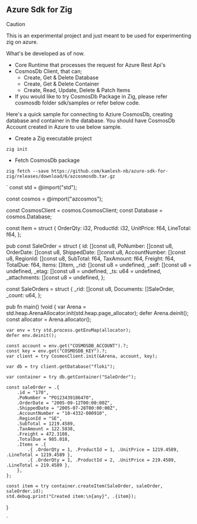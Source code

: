 ## Azure Sdk for Zig

> [!CAUTION]
> This is an experimental project and just meant to be used for experimenting zig on azure. 

What's be developed as of now.
- Core Runtime that processes the request for Azure Rest Api's
- CosmosDb Client, that can;
    - Create, Get & Delete Database
    - Create, Get & Delete Container
    - Create, Read, Update, Delete & Patch Items
- If you would like to try CosmosDb Package in Zig, please refer cosmosdb folder sdk/samples or refer below code.


Here's a quick sample for connecting to Aziure CosmosDb, creating database and container in the database. You should have CosmosDb Account created in Azure to use below sample.

- Create a Zig executable project 

`zig init`
- Fetch CosmosDb package

`
zig fetch --save https://github.com/kamlesh-nb/azure-sdk-for-zig/releases/download/6/azcosmosdb.tar.gz
`

`
const std = @import("std");

const cosmos = @import("azcosmos");

const CosmosClient = cosmos.CosmosClient;
const Database = cosmos.Database;

const Item = struct {
    OrderQty: i32,
    ProductId: i32,
    UnitPrice: f64,
    LineTotal: f64,
};

pub const SaleOrder = struct {
    id: []const u8,
    PoNumber: []const u8,
    OrderDate: []const u8,
    ShippedDate: []const u8,
    AccountNumber: []const u8,
    RegionId: []const u8,
    SubTotal: f64,
    TaxAmount: f64,
    Freight: f64,
    TotalDue: f64,
    Items: []Item,
    _rid: []const u8 = undefined,
    _self: []const u8 = undefined,
    _etag: []const u8 = undefined,
    _ts: u64 = undefined,
    _attachments: []const u8 = undefined,
};

const SaleOrders = struct {
    _rid: []const u8,
    Documents: []SaleOrder,
    _count: u64,
};

pub fn main() !void {
    var Arena = std.heap.ArenaAllocator.init(std.heap.page_allocator);
    defer Arena.deinit();
    const allocator = Arena.allocator();

    var env = try std.process.getEnvMap(allocator);
    defer env.deinit();

    const account = env.get("COSMOSDB_ACCOUNT").?;
    const key = env.get("COSMOSDB_KEY").?;
    var client = try CosmosClient.init(&Arena, account, key);

    var db = try client.getDatabase("floki");

    var container = try db.getContainer("SaleOrder");

    const saleOrder = .{
        .id = "170",
        .PoNumber = "PO123439186470",
        .OrderDate = "2005-09-12T00:00:00Z",
        .ShippedDate = "2005-07-28T00:00:00Z",
        .AccountNumber = "10-4332-000910",
        .RegionId = "SE",
        .SubTotal = 1219.4589,
        .TaxAmount = 122.5838,
        .Freight = 472.3108,
        .TotalDue = 985.018,
        .Items = .{
            .{ .OrderQty = 1, .ProductId = 1, .UnitPrice = 1219.4589, .LineTotal = 1219.4589 },
            .{ .OrderQty = 1, .ProductId = 2, .UnitPrice = 219.4589, .LineTotal = 219.4589 },
        },
    };

    const item = try container.createItem(SaleOrder, saleOrder, saleOrder.id);
    std.debug.print("Created item:\n{any}", .{item});
}

`

